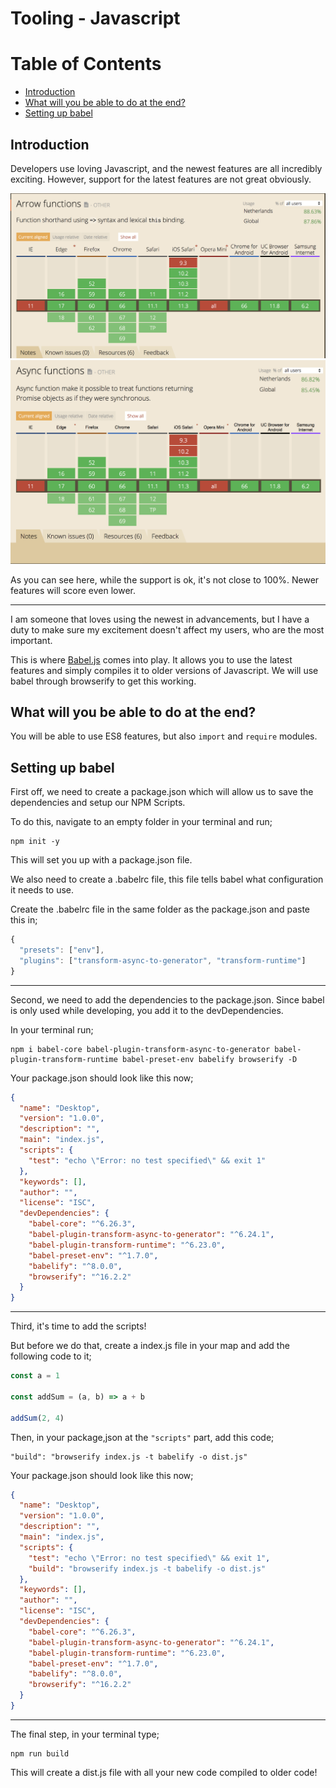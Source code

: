 # Tooling - Javascript

# Table of Contents
- [Introduction](#introduction)
- [What will you be able to do at the end?](#what-will-you-be-able-to-do-at-the-end)
- [Setting up babel](#setting-up-babel)

## Introduction

Developers use loving Javascript, and the newest features are all incredibly exciting. However, support for the latest features are not great obviously.

![Arrow Function support](images/arrowfunctionsupport.png)
![Async Function support](images/supportasyncawait.png)

As you can see here, while the support is ok, it's not close to 100%. Newer features will score even lower.

---

I am someone that loves using the newest in advancements, but I have a duty to make sure my excitement doesn't affect my users, who are the most important.


This is where [Babel.js](https://babeljs.io/) comes into play. It allows you to use the latest features and simply compiles it to older versions of Javascript. We will use babel through browserify to get this working.

## What will you be able to do at the end?

You will be able to use ES8 features, but also ```import``` and ```require``` modules.

## Setting up babel

First off, we need to create a package.json which will allow us to save the dependencies and setup our NPM Scripts.

To do this, navigate to an empty folder in your terminal and run;

```
npm init -y
```

This will set you up with a package.json file.

We also need to create a .babelrc file, this file tells babel what configuration it needs to use.

Create the .babelrc file in the same folder as the package.json and paste this in;

```js
{
  "presets": ["env"],
  "plugins": ["transform-async-to-generator", "transform-runtime"]
}
```

---

Second, we need to add the dependencies to the package.json. Since babel is only used while developing, you add it to the devDependencies.

In your terminal run;

```
npm i babel-core babel-plugin-transform-async-to-generator babel-plugin-transform-runtime babel-preset-env babelify browserify -D
```

Your package.json should look like this now;

```json
{
  "name": "Desktop",
  "version": "1.0.0",
  "description": "",
  "main": "index.js",
  "scripts": {
    "test": "echo \"Error: no test specified\" && exit 1"
  },
  "keywords": [],
  "author": "",
  "license": "ISC",
  "devDependencies": {
    "babel-core": "^6.26.3",
    "babel-plugin-transform-async-to-generator": "^6.24.1",
    "babel-plugin-transform-runtime": "^6.23.0",
    "babel-preset-env": "^1.7.0",
    "babelify": "^8.0.0",
    "browserify": "^16.2.2"
  }
}
```

---

Third, it's time to add the scripts!

But before we do that, create a index.js file in your map and add the following code to it;

```js
const a = 1

const addSum = (a, b) => a + b

addSum(2, 4)
```

Then, in your package,json at the ```"scripts"``` part, add this code;

```
"build": "browserify index.js -t babelify -o dist.js"
```

Your package.json should look like this now;

```json
{
  "name": "Desktop",
  "version": "1.0.0",
  "description": "",
  "main": "index.js",
  "scripts": {
    "test": "echo \"Error: no test specified\" && exit 1",
    "build": "browserify index.js -t babelify -o dist.js"
  },
  "keywords": [],
  "author": "",
  "license": "ISC",
  "devDependencies": {
    "babel-core": "^6.26.3",
    "babel-plugin-transform-async-to-generator": "^6.24.1",
    "babel-plugin-transform-runtime": "^6.23.0",
    "babel-preset-env": "^1.7.0",
    "babelify": "^8.0.0",
    "browserify": "^16.2.2"
  }
}

```

---

The final step, in your terminal type;

```
npm run build
```

This will create a dist.js file with all your new code compiled to older code!